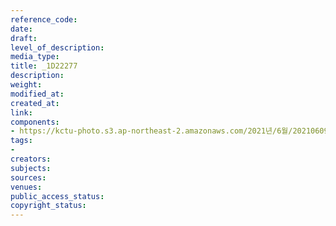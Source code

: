 ```yaml
---
reference_code: 
date: 
draft: 
level_of_description: 
media_type: 
title: _1D22277
description: 
weight: 
modified_at: 
created_at: 
link: 
components:
- https://kctu-photo.s3.ap-northeast-2.amazonaws.com/2021년/6월/20210609_산재사망+노동자+추모분향소+및+농성장+설치/_1D22277.jpg
tags:
- 
creators: 
subjects: 
sources: 
venues: 
public_access_status: 
copyright_status: 
---
```

